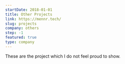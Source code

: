 ```yaml
---
startDate: 2018-01-01
title: Other Projects
link: https://mennr.tech/
slug: projects
company: others
step: -1
featured: true
type: company
---
```


These are the project which I do not feel proud to show.
